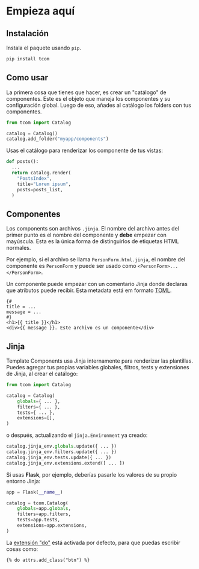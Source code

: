 # Empieza aquí

## Instalación

Instala el paquete usando `pip`.

```bash
pip install tcom
```

## Como usar

La primera cosa que tienes que hacer, es crear un "catálogo" de componentes. Este es el objeto que maneja los componentes y su configuración global. Luego de eso, añades al catálogo los folders con tus componentes.

```python
from tcom import Catalog

catalog = Catalog()
catalog.add_folder("myapp/components")
```

Usas el catálogo para renderizar los componente de tus vistas:

```python
def posts():
  ...
  return catalog.render(
    "PostsIndex",
    title="Lorem ipsum",
    posts=posts_list,
  )

```

## Componentes

Los components son archivos `.jinja`. El nombre del archivo antes del primer punto es el nombre del componente y **debe** empezar con mayúscula. Esta es la única forma de distinguirlos de etiquetas HTML normales.

Por ejemplo, si el archivo se llama `PersonForm.html.jinja`, el nombre del componente es `PersonForm` y puede ser usado como `<PersonForm>...</PersonForm>`.

Un componente puede empezar con un comentario Jinja donde declaras que atributos puede recibir. Esta metadata está em formato [TOML](https://toml.io/).

```html+jinja
{#
title = ...
message = ...
#}
<h1>{{ title }}</h1>
<div>{{ message }}. Este archivo es un componente</div>
```

## Jinja

Template Components usa Jinja internamente para renderizar las plantillas. Puedes agregar tus propias variables globales, filtros, tests y extensiones de Jinja, al crear el catálogo:

```python
from tcom import Catalog

catalog = Catalog(
    globals={ ... },
    filters={ ... },
    tests={ ... },
    extensions=[],
)
```

o después, actualizando el `jinja.Environment` ya creado:

```python
catalog.jinja_env.globals.update({ ... })
catalog.jinja_env.filters.update({ ... })
catalog.jinja_env.tests.update({ ... })
catalog.jinja_env.extensions.extend([ ... ])
```

Si usas **Flask**, por ejemplo, deberías pasarle los valores de su propio entorno Jinja:

```python
app = Flask(__name__)

catalog = tcom.Catalog(
    globals=app.globals,
    filters=app.filters,
    tests=app.tests,
    extensions=app.extensions,
)
```

La [extensión "do"](https://jinja.palletsprojects.com/en/3.0.x/extensions/#expression-statement) está activada por defecto, para que puedas escribir cosas como:

```html+jinja
{% do attrs.add_class("btn") %}
```
